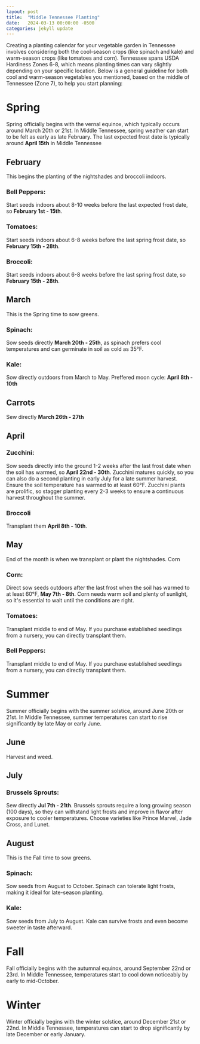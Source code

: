 ```yaml
---
layout: post
title:  "Middle Tennessee Planting"
date:   2024-03-13 00:00:00 -0500
categories: jekyll update
---
```



Creating a planting calendar for your vegetable garden in Tennessee involves considering both the cool-season crops (like spinach and kale) and warm-season crops (like tomatoes and corn). Tennessee spans USDA Hardiness Zones 6-8, which means planting times can vary slightly depending on your specific location. Below is a general guideline for both cool and warm-season vegetables you mentioned, based on the middle of Tennessee (Zone 7), to help you start planning:

# Spring

Spring officially begins with the vernal equinox, which typically occurs around March 20th or 21st. In Middle Tennessee, spring weather can start to be felt as early as late February. The last expected frost date is typically around **April 15th** in Middle Tennessee

## February
This begins the planting of the nightshades and broccoli indoors.

### Bell Peppers:
Start seeds indoors about 8-10 weeks before the last expected frost date, so **February 1st - 15th**.

### Tomatoes:
Start seeds indoors about 6-8 weeks before the last spring frost date, so **February 15th - 28th**.

### Broccoli:
Start seeds indoors about 6-8 weeks before the last spring frost date, so **February 15th - 28th**.

## March
This is the Spring time to sow greens.

### Spinach:
Sow seeds directly **March 20th - 25th**, as spinach prefers cool temperatures and can germinate in soil as cold as 35°F.

### Kale:
Sow directly outdoors from March to May. Preffered moon cycle: **April 8th - 10th**

## Carrots
Sew directly **March 26th - 27th**

## April

### Zucchini:
Sow seeds directly into the ground 1-2 weeks after the last frost date when the soil has warmed, so **April 22nd - 30th**. Zucchini matures quickly, so you can also do a second planting in early July for a late summer harvest. Ensure the soil temperature has warmed to at least 60°F. Zucchini plants are prolific, so stagger planting every 2-3 weeks to ensure a continuous harvest throughout the summer.

### Broccoli
Transplant them **April 8th - 10th**.

## May
End of the month is when we transplant or plant the nightshades. Corn

### Corn:
Direct sow seeds outdoors after the last frost when the soil has warmed to at least 60°F, **May 7th - 8th**. Corn needs warm soil and plenty of sunlight, so it's essential to wait until the conditions are right.

### Tomatoes:
Transplant middle to end of May. If you purchase established seedlings from a nursery, you can directly transplant them.

### Bell Peppers:
Transplant middle to end of May. If you purchase established seedlings from a nursery, you can directly transplant them.


# Summer

Summer officially begins with the summer solstice, around June 20th or 21st. In Middle Tennessee, summer temperatures can start to rise significantly by late May or early June.

## June
Harvest and weed.


## July

### Brussels Sprouts:
Sew directly **Jul 7th - 21th**. Brussels sprouts require a long growing season (100 days), so they can withstand light frosts and improve in flavor after exposure to cooler temperatures. Choose varieties like Prince Marvel, Jade Cross, and Lunet.

## August
This is the Fall time to sow greens.

### Spinach:
Sow seeds from August to October. Spinach can tolerate light frosts, making it ideal for late-season planting.

### Kale:
Sow seeds from July to August. Kale can survive frosts and even become sweeter in taste afterward.


# Fall

Fall officially begins with the autumnal equinox, around September 22nd or 23rd. In Middle Tennessee, temperatures start to cool down noticeably by early to mid-October.

# Winter

Winter officially begins with the winter solstice, around December 21st or 22nd. In Middle Tennessee, temperatures can start to drop significantly by late December or early January.
